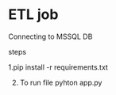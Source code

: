 # ETL job
Connecting to MSSQL DB

steps 

1.pip install -r requirements.txt 

2. To run file pyhton app.py